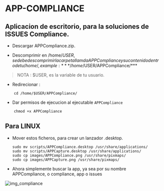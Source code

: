 # APP-COMPLIANCE
## Aplicacion de escritorio, para la soluciones de ISSUES Compliance.

- Descargar APPCompliance.zip.

- Descomprimir en /home/$USER, se debe descomprimir la carpeta llamda APPCompliance y su contenido dentro de tu /home/, example : ***/home/$USER/APPCompliance/***

> NOTA : $USER, es la variable de tu usuario.

- Redirecionar : 
```
	cd /home/$USER/APPCompliance/  
```

- Dar permisos de ejecucion al ejecutable `APPCompliance`
```
	chmod +x APPCompliance
```

## Para LINUX

- Mover estos ficheros, para crear un lanzador .desktop.
	```
	sudo mv scripts/APPCompliance.desktop /usr/share/applications/
	sudo mv scripts/APPCapture.desktop /usr/share/applications/
	sudo cp images/APPCompliance.png /usr/share/pixmaps/
	sudo cp images/APPCapture.png /usr/share/pixmaps/
	```

- Ahora simplemente buscar la app, ya sea por su nombre APPCompliance, o compliance, app o issues


![img_compliance](https://user-images.githubusercontent.com/86171869/166647737-00522195-5d1d-4c40-a400-d29dab098291.png)
